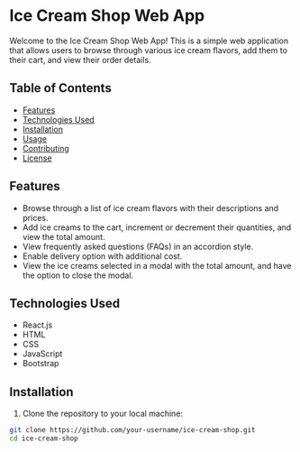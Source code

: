 # Ice Cream Shop Web App

Welcome to the Ice Cream Shop Web App! This is a simple web application that allows users to browse through various ice cream flavors, add them to their cart, and view their order details.

## Table of Contents

- [Features](#features)
- [Technologies Used](#technologies-used)
- [Installation](#installation)
- [Usage](#usage)
- [Contributing](#contributing)
- [License](#license)

## Features

- Browse through a list of ice cream flavors with their descriptions and prices.
- Add ice creams to the cart, increment or decrement their quantities, and view the total amount.
- View frequently asked questions (FAQs) in an accordion style.
- Enable delivery option with additional cost.
- View the ice creams selected in a modal with the total amount, and have the option to close the modal.

## Technologies Used

- React.js
- HTML
- CSS
- JavaScript
- Bootstrap

## Installation

1. Clone the repository to your local machine:

```bash
git clone https://github.com/your-username/ice-cream-shop.git
cd ice-cream-shop
